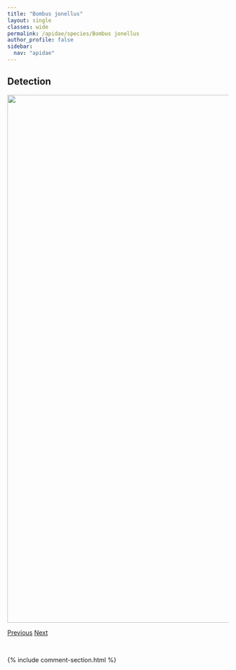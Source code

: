 ```yaml
---
title: "Bombus jonellus"
layout: single
classes: wide
permalink: /apidae/species/Bombus jonellus
author_profile: false
sidebar:
  nav: "apidae"
---
```


<h2>Detection</h2>

<a href="/ANBC/assets/figures/species/Bombus jonellus/range-map.png">
<img src="/ANBC/assets/figures/species/Bombus jonellus/range-map.png" height = "1200" width = "800">
</a>

<a href="/profiles/species/Bombus insularis" class="pagination--pager" title="PreviousName">Previous</a> <a href="/profiles/species/Bombus melanopygus" class="pagination--pager" title="NextName">Next</a>

<p>&nbsp;</p>

{% include comment-section.html %}
